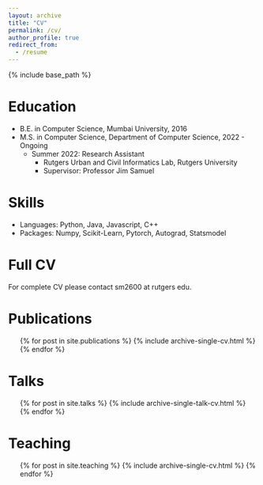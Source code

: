 ```yaml
---
layout: archive
title: "CV"
permalink: /cv/
author_profile: true
redirect_from:
  - /resume
---
```


{% include base_path %}

Education
======
* B.E. in Computer Science, Mumbai University, 2016
* M.S. in Computer Science, Department of Computer Science, 2022 - Ongoing
  * Summer 2022: Research Assistant
    * Rutgers Urban and Civil Informatics Lab, Rutgers University
    * Supervisor: Professor Jim Samuel 


Skills
======
* Languages: Python, Java, Javascript, C++
* Packages: Numpy, Scikit-Learn, Pytorch, Autograd, Statsmodel

Full CV
======
For complete CV please contact sm2600 at rutgers edu.

Publications
======
  <ul>{% for post in site.publications %}
    {% include archive-single-cv.html %}
  {% endfor %}</ul>
  
Talks
======
  <ul>{% for post in site.talks %}
    {% include archive-single-talk-cv.html %}
  {% endfor %}</ul>
  
Teaching
======
  <ul>{% for post in site.teaching %}
    {% include archive-single-cv.html %}
  {% endfor %}</ul>
  

